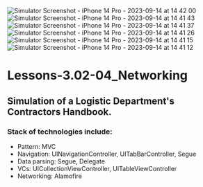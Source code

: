![Simulator Screenshot - iPhone 14 Pro - 2023-09-14 at 14 42 00](https://github.com/yur4kur/Lessons-3.02-04_Networking/assets/105720427/d36ecce6-bccf-44f9-9601-9705bb6de014)
![Simulator Screenshot - iPhone 14 Pro - 2023-09-14 at 14 41 43](https://github.com/yur4kur/Lessons-3.02-04_Networking/assets/105720427/d4c38ac3-34d3-437c-94b5-7d90430c90d3)
![Simulator Screenshot - iPhone 14 Pro - 2023-09-14 at 14 41 37](https://github.com/yur4kur/Lessons-3.02-04_Networking/assets/105720427/949f47e0-b2fb-4032-b098-41497155d97d)
![Simulator Screenshot - iPhone 14 Pro - 2023-09-14 at 14 41 26](https://github.com/yur4kur/Lessons-3.02-04_Networking/assets/105720427/cca830ae-9e0e-4516-aed1-ee1ed129e051)
![Simulator Screenshot - iPhone 14 Pro - 2023-09-14 at 14 41 15](https://github.com/yur4kur/Lessons-3.02-04_Networking/assets/105720427/8f68e5ae-7975-48a0-baff-968a3623a1b6)
![Simulator Screenshot - iPhone 14 Pro - 2023-09-14 at 14 41 12](https://github.com/yur4kur/Lessons-3.02-04_Networking/assets/105720427/b5fc9788-4b24-4d02-af53-ee9410b4fc75)
# Lessons-3.02-04_Networking
## Simulation of a Logistic Department's Contractors Handbook.

### Stack of technologies include:
- Pattern: MVC
- Navigation: UINavigationController, UITabBarController, Segue
- Data parsing: Segue, Delegate
- VCs: UICollectionViewController, UITableViewController
- Networking: Alamofire

